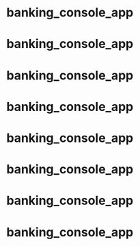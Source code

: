 # banking_console_app
# banking_console_app
# banking_console_app
# banking_console_app
# banking_console_app
# banking_console_app
# banking_console_app
# banking_console_app
